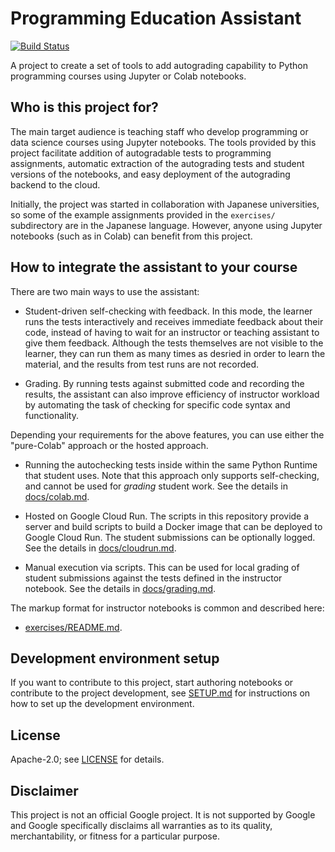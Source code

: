 # Programming Education Assistant

[![Build Status](https://travis-ci.org/google/prog-edu-assistant.svg?branch=master)](https://travis-ci.org/google/prog-edu-assistant)

A project to create a set of tools to add autograding capability to
Python programming courses using Jupyter or Colab notebooks.

## Who is this project for?

The main target audience is teaching staff who develop programming or data science courses
using Jupyter notebooks. The tools provided by this project facilitate addition
of autogradable tests to programming assignments, automatic extraction of the
autograding tests and student versions of the notebooks, and easy deployment of
the autograding backend to the cloud.

Initially, the project was started in collaboration with Japanese universities, so
some of the example assignments provided in the `exercises/` subdirectory are in 
the Japanese language. However, anyone using Jupyter notebooks (such as in Colab)
can benefit from this project.

## How to integrate the assistant to your course

There are two main ways to use the assistant:

* Student-driven self-checking with feedback. In this mode, the learner runs the tests interactively
and receives immediate feedback about their code, instead of having to wait for an instructor or 
teaching assistant to give them feedback. Although the tests themselves are not visible to the 
learner, they can run them as many times as desried in order to learn the material, and the results
from test runs are not recorded.

* Grading. By running tests against submitted code and recording the results, the assistant can 
also improve efficiency of instructor workload by automating the task of checking for specific
code syntax and functionality.

Depending your requirements for the above features, you can use either the "pure-Colab" 
approach or the hosted approach.

* Running the autochecking tests inside within the same Python Runtime that student uses. 
Note that this approach only supports self-checking, and cannot be used for _grading_
	student work. See the details in [docs/colab.md](docs/colab.md).

* Hosted on Google Cloud Run. The scripts in this repository provide a server
	and build scripts to build a Docker image that can be deployed to Google
	Cloud Run. The student submissions can be optionally logged.
	See the details in [docs/cloudrun.md](docs/cloudrun.md).

* Manual execution via scripts. This can be used for local grading of student
  submissions against the tests defined in the instructor notebook.
	See the details in [docs/grading.md](docs/grading.md).

The markup format for instructor notebooks is common and described here:

* [exercises/README.md](exercises/README.md).

## Development environment setup

If you want to contribute to this project, start authoring notebooks or
contribute to the project development, see
[SETUP.md](SETUP.md)
for instructions on how to set up the development environment.

## License

Apache-2.0; see [LICENSE](LICENSE) for details.

## Disclaimer

This project is not an official Google project. It is not supported by Google
and Google specifically disclaims all warranties as to its quality,
merchantability, or fitness for a particular purpose.
